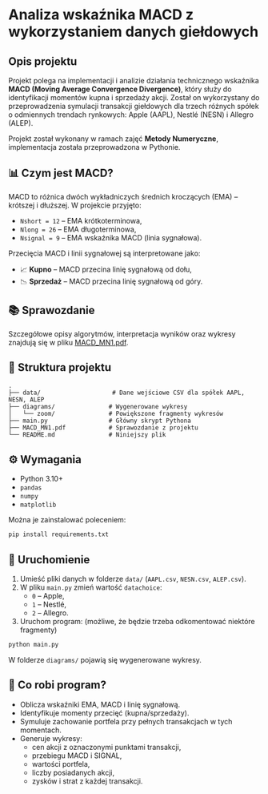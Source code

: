 
# Analiza wskaźnika MACD z wykorzystaniem danych giełdowych

## Opis projektu

Projekt polega na implementacji i analizie działania technicznego wskaźnika **MACD (Moving Average Convergence Divergence)**, który służy do identyfikacji momentów kupna i sprzedaży akcji. Został on wykorzystany do przeprowadzenia symulacji transakcji giełdowych dla trzech różnych spółek o odmiennych trendach rynkowych: Apple (AAPL), Nestlé (NESN) i Allegro (ALEP).

Projekt został wykonany w ramach zajęć **Metody Numeryczne**, implementacja została przeprowadzona w Pythonie.

## 📊 Czym jest MACD?

MACD to różnica dwóch wykładniczych średnich kroczących (EMA) – krótszej i dłuższej. W projekcie przyjęto:
- `Nshort = 12` – EMA krótkoterminowa,
- `Nlong = 26` – EMA długoterminowa,
- `Nsignal = 9` – EMA wskaźnika MACD (linia sygnałowa).

Przecięcia MACD i linii sygnałowej są interpretowane jako:
- 📈 **Kupno** – MACD przecina linię sygnałową od dołu,
- 📉 **Sprzedaż** – MACD przecina linię sygnałową od góry.

## 📚 Sprawozdanie

Szczegółowe opisy algorytmów, interpretacja wyników oraz wykresy znajdują się w pliku [MACD_MN1.pdf](./MACD_MN1.pdf).


## 📂 Struktura projektu

```
.
├── data/                    # Dane wejściowe CSV dla spółek AAPL, NESN, ALEP
├── diagrams/               # Wygenerowane wykresy
│   └── zoom/               # Powiększone fragmenty wykresów
├── main.py                 # Główny skrypt Pythona
├── MACD_MN1.pdf            # Sprawozdanie z projektu
└── README.md               # Niniejszy plik
```

## ⚙️ Wymagania

- Python 3.10+
- `pandas`
- `numpy`
- `matplotlib`

Można je zainstalować poleceniem:

```bash
pip install requirements.txt
```

## 🚀 Uruchomienie

1. Umieść pliki danych w folderze `data/` (`AAPL.csv`, `NESN.csv`, `ALEP.csv`).
2. W pliku `main.py` zmień wartość `datachoice`:
   - `0` – Apple,
   - `1` – Nestlé,
   - `2` – Allegro.
3. Uruchom program: (możliwe, że będzie trzeba odkomentować niektóre fragmenty)

```bash
python main.py
```

W folderze `diagrams/` pojawią się wygenerowane wykresy.

## 🧪 Co robi program?

- Oblicza wskaźniki EMA, MACD i linię sygnałową.
- Identyfikuje momenty przecięć (kupna/sprzedaży).
- Symuluje zachowanie portfela przy pełnych transakcjach w tych momentach.
- Generuje wykresy:
  - cen akcji z oznaczonymi punktami transakcji,
  - przebiegu MACD i SIGNAL,
  - wartości portfela,
  - liczby posiadanych akcji,
  - zysków i strat z każdej transakcji.

